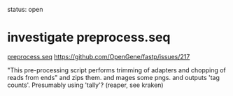 status: open
# investigate preprocess.seq

[preprocess.seq](https://github.com/atulkakrana/preprocess.seq)
https://github.com/OpenGene/fastp/issues/217

"This pre-processing script performs trimming of adapters and chopping of reads from ends"
and zips them. and mages some pngs.
and outputs 'tag counts'. Presumably using 'tally'?
(reaper, see kraken)
